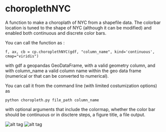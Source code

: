 # choroplethNYC
A function to make a choroplath of NYC from a shapefile data. The colorbar location is tuned to the shape of NYC (although it can be modified) and enabled both continuous and discrete color bars.


You can call the function as :


    f, ax, cb = cp.choroplethNYC(gdf, "column_name", kind='continuous', cmap="viridis")

    
with gdf a geopandas GeoDataFrame, with a valid geometry column, and with column_name a valid column name within the geo data frame (numerical or that can be converted to numerical).

You can call it from the command line (with limited costumization options) as 

    python choropleth.py file_path column_name 

with optional arguments that include the colormap, whether the color bar should be continuous or in disctere steps, a figure title, a file output. 

![alt tag](https://raw.githubusercontent.com/fedhere/choroplathNYC/master/NYCpopzip.png)
![alt tag](https://raw.githubusercontent.com/fedhere/choroplathNYC/master/NYCcountyzip.png)
